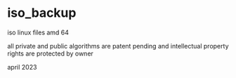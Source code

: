 # iso_backup
iso linux files amd 64

all private and public algorithms are patent pending and intellectual property rights are protected by owner

april 2023





